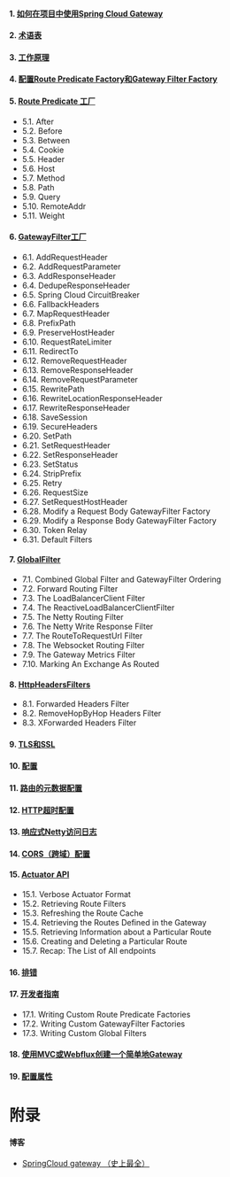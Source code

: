 #### 1. [如何在项目中使用Spring Cloud Gateway](https://docs.spring.io/spring-cloud-gateway/docs/current/reference/html/#gateway-starter)
#### 2. [术语表](https://docs.spring.io/spring-cloud-gateway/docs/current/reference/html/#glossary)
#### 3. [工作原理](https://docs.spring.io/spring-cloud-gateway/docs/current/reference/html/#gateway-how-it-works)
#### 4. [配置Route Predicate Factory和Gateway Filter Factory](https://docs.spring.io/spring-cloud-gateway/docs/current/reference/html/#configuring-route-predicate-factories-and-gateway-filter-factories)
#### 5. [Route Predicate 工厂](https://docs.spring.io/spring-cloud-gateway/docs/current/reference/html/#gateway-request-predicates-factories)
- 5.1. After
- 5.2. Before 
- 5.3. Between
- 5.4. Cookie
- 5.5. Header
- 5.6. Host
- 5.7. Method
- 5.8. Path
- 5.9. Query
- 5.10. RemoteAddr
- 5.11. Weight
#### 6. [GatewayFilter工厂](https://docs.spring.io/spring-cloud-gateway/docs/current/reference/html/#gatewayfilter-factories)
- 6.1. AddRequestHeader
- 6.2. AddRequestParameter
- 6.3. AddResponseHeader
- 6.4. DedupeResponseHeader
- 6.5. Spring Cloud CircuitBreaker
- 6.6. FallbackHeaders
- 6.7. MapRequestHeader
- 6.8. PrefixPath
- 6.9. PreserveHostHeader
- 6.10. RequestRateLimiter
- 6.11. RedirectTo
- 6.12. RemoveRequestHeader
- 6.13. RemoveResponseHeader
- 6.14. RemoveRequestParameter
- 6.15. RewritePath
- 6.16. RewriteLocationResponseHeader
- 6.17. RewriteResponseHeader
- 6.18. SaveSession
- 6.19. SecureHeaders
- 6.20. SetPath
- 6.21. SetRequestHeader
- 6.22. SetResponseHeader
- 6.23. SetStatus
- 6.24. StripPrefix
- 6.25. Retry
- 6.26. RequestSize
- 6.27. SetRequestHostHeader
- 6.28. Modify a Request Body GatewayFilter Factory
- 6.29. Modify a Response Body GatewayFilter Factory
- 6.30. Token Relay
- 6.31. Default Filters
#### 7. [GlobalFilter](https://docs.spring.io/spring-cloud-gateway/docs/current/reference/html/#global-filters)
- 7.1. Combined Global Filter and GatewayFilter Ordering
- 7.2. Forward Routing Filter
- 7.3. The LoadBalancerClient Filter
- 7.4. The ReactiveLoadBalancerClientFilter
- 7.5. The Netty Routing Filter
- 7.6. The Netty Write Response Filter
- 7.7. The RouteToRequestUrl Filter
- 7.8. The Websocket Routing Filter
- 7.9. The Gateway Metrics Filter
- 7.10. Marking An Exchange As Routed
#### 8. [HttpHeadersFilters](https://docs.spring.io/spring-cloud-gateway/docs/current/reference/html/#httpheadersfilters)
- 8.1. Forwarded Headers Filter
- 8.2. RemoveHopByHop Headers Filter
- 8.3. XForwarded Headers Filter
#### 9. [TLS和SSL](https://docs.spring.io/spring-cloud-gateway/docs/current/reference/html/#tls-and-ssl)
#### 10. [配置](https://docs.spring.io/spring-cloud-gateway/docs/current/reference/html/#configuration)
#### 11. [路由的元数据配置](https://docs.spring.io/spring-cloud-gateway/docs/current/reference/html/#route-metadata-configuration)
#### 12. [HTTP超时配置](https://docs.spring.io/spring-cloud-gateway/docs/current/reference/html/#http-timeouts-configuration)
#### 13. [响应式Netty访问日志](https://docs.spring.io/spring-cloud-gateway/docs/current/reference/html/#reactor-netty-access-logs)
#### 14. [CORS（跨域）配置](https://docs.spring.io/spring-cloud-gateway/docs/current/reference/html/#cors-configuration)
#### 15. [Actuator API](https://docs.spring.io/spring-cloud-gateway/docs/current/reference/html/#actuator-api)
- 15.1. Verbose Actuator Format
- 15.2. Retrieving Route Filters
- 15.3. Refreshing the Route Cache
- 15.4. Retrieving the Routes Defined in the Gateway
- 15.5. Retrieving Information about a Particular Route
- 15.6. Creating and Deleting a Particular Route
- 15.7. Recap: The List of All endpoints
#### 16. [排错](https://docs.spring.io/spring-cloud-gateway/docs/current/reference/html/#troubleshooting)
#### 17. [开发者指南](https://docs.spring.io/spring-cloud-gateway/docs/current/reference/html/#developer-guide)
- 17.1. Writing Custom Route Predicate Factories
- 17.2. Writing Custom GatewayFilter Factories
- 17.3. Writing Custom Global Filters
#### 18. [使用MVC或Webflux创建一个简单地Gateway](https://docs.spring.io/spring-cloud-gateway/docs/current/reference/html/#building-a-simple-gateway-by-using-spring-mvc-or-webflux)
#### 19. [配置属性](https://docs.spring.io/spring-cloud-gateway/docs/current/reference/html/#configuration-properties)

# 附录
#### 博客
- [SpringCloud gateway （史上最全）](https://www.cnblogs.com/crazymakercircle/p/11704077.html)
